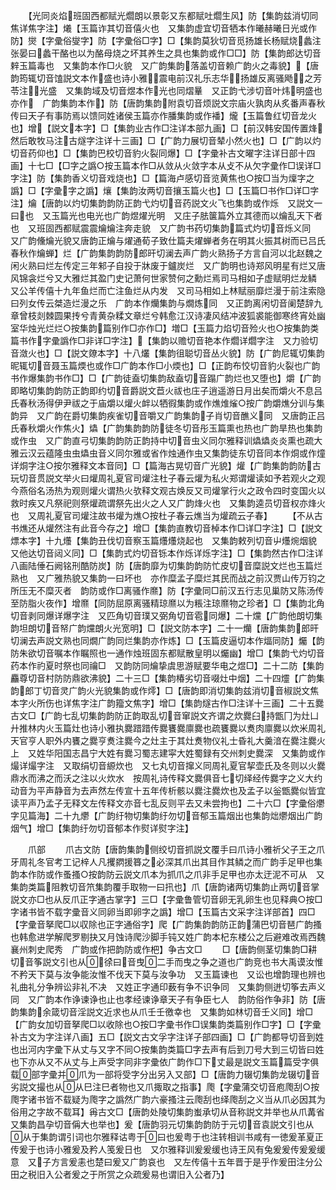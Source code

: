 <!-- { "loadSidebar": true } -->
　　【光同炎焰班固西都赋光爓朗以景彰又东都赋吐爓生风】防【集韵兹消切同焦详焦字注】爔【玉篇诈其切音僖火也　又集韵虚宜切音牺本作曦赫曦日光或作防】爕【字彚俗燮字】防【字彚俗□字】□【集韵莫狄切音觅扬雄长杨赋烧蠡注张晏曰蠡干酪也以为酪母烧之坏其养生之具也集韵或作□□】防【集韵郎达切音辢玉篇毒也　又集韵本作□火貌　又广韵集韵落盖切音赖广韵火之毒貌】【唐韵筠辄切音馌説文本作盛也诗小雅震电前汉礼乐志华扬雄反离骚飏之芳苓注光盛　又集韵域及切音煜本作光也同熠曅　又正韵弋涉切音叶炜明盛也亦作　广韵集韵本作】防【唐韵集韵附袁切音烦説文宗庙火孰肉从炙番声春秋传曰天子有事防焉以馈同姓诸侯玉篇亦作膰集韵或作襎】爖【玉篇鲁红切音龙火也】增【説文本字】□【集韵业古作□注详本部九画】□【前汉韩安国传置烽然后敢牧马注古燧字注详十三画】□【广韵力展切音辇小然火也】□【广韵以灼切音药仰也】□【集韵巴校切音豹火裂同爆】□【字彚补古文曜字注详日部十四画】十七□【□字之譌○按玉篇本作□从敛从火敛字本从攴不从欠字彚作□误详□字注】防【集韵香义切音戏烧也】□【篇海卢感切音览黄焦也○按□当为燣字之譌】□【字彚字之譌】爙【集韵汝两切音攘玉篇火也】□【玉篇□书作□详□字注】爚【唐韵以灼切集韵韵防正韵弋灼切音药説文火飞也集韵或作烁　又説文一曰也　又玉篇光也电光也广韵煜燿光明　又庄子胠箧篇外立其德而以爚乱天下者也　又班固西都赋震震爚爚注奔走貌　又广韵书药切集韵篇式灼切音烁义同　又广韵儵爚光貌又唐韵正爚与燿通荀子致仕篇夫燿蝉者务在明其火振其树而已吕氏春秋作爚蝉】烂【广韵集韵韵防郎旰切澜去声广韵火熟扬子方言自河以北赵魏之闲火熟曰烂左传定三年邾子自投于牀废于鑪炭烂　又广韵明也诗郑风明星有烂又唐风锦衾烂兮又大雅烂其盈门史记萧何世家赞何之勳烂焉司马相如子虚赋明烂龙鳞　又公羊传僖十九年鱼烂而亡注鱼烂从内发　又司马相如上林赋丽靡烂漫于前注索隐曰列女传云桀造烂漫之乐　广韵本作爤集韵与燗炼同　又正韵离闲切音阑楚辞九章曾枝剡棘圆果抟兮青黄杂糅文章烂兮韩愈江汉诗凄风结冲波狐裘能御寒终宵处幽室华烛光烂烂○按集韵篇别作□亦作□】増□【玉篇力焰切音殓火也○按集韵类篇书作字彚譌作□非详□字注】【集韵以赡切音艳本作爓详爓字注　又力验切音潋火也】□【説文爒本字】十八爜【集韵徂聪切音丛火貌】防【广韵尼辄切集韵昵辄切音聂玉篇煗也或作□广韵本作□小煗也】□【正韵布恔切音豹火裂也广韵书作爆集韵书作□】□【广韵徒盍切集韵敌盍切音蹋广韵烂也又堕也】爝【广韵即略切集韵韵防正韵即约切音爵説文苣火祓也庄子逍遥游日月出矣而爝火不息吕氏春秋汤得伊尹祓之于庙爝以爟火衅以牺徦集韵或作燋焳熦○按广韵爝燋分训与集韵异　又广韵在爵切集韵疾雀切音嚼又广韵集韵子肖切音醮义同　又唐韵正吕氏春秋爝火作焦火】爞【广韵集韵韵防徒冬切音彤玉篇熏也热也广韵旱热也集韵或作虫　又广韵直弓切集韵韵防正韵持中切音虫义同尔雅释训爞爞炎炎熏也疏大雅云汉云蕴隆虫虫爞虫音义同尔雅或省作烛通作虫又集韵徒东切音同本作烔或作燑详烔字注○按尔雅释文本音同】□【篇海古晃切音广光貌】爟【广韵集韵韵防古玩切音贯説文举火曰爟周礼夏官司爟注杜子春云爟为私火郑谓爟读如予若观火之观今燕俗名汤热为观则爟火谓热火欤释文观古焕反又司爟掌行火之政令四时变国火以救时疾又凡祭祀则祭爟疏谓祭先出火之人又广韵烽火也　又集韵逵员切音权亦烽火也　又周礼夏官司爟注故书爟为燋○按杜子春云燋当为爟疏云子春】
　　【不从古书燋还从爟然注有此音今存之】增□【集韵直教切音棹本作□详□字注】□【説文熛本字】十九爡【集韵丑伐切音察玉篇爡爡烧起也　又集韵敕列切音屮爡焥烟貌　又他达切音闼义同】□【集韵式灼切音铄本作烁详烁字注】□【集韵然古作□注详八画陆倕石阙铭刑酷防炭】防【唐韵靡为切集韵韵防忙皮切音糜説文烂也玉篇烂熟也　又广雅热貌又集韵一曰坏也　亦作糜孟子糜烂其民而战之前汉贾山传万钧之所压无不糜灭者　韵防或作□离骚作爢】防【字彚同□前汉五行志见巢防又陈汤传至防脂火夜作】增爢【同防屈原离骚精琼爢以为粻注琼爢物之珍者】□【集韵北角切音剥同爆详爆字注　又匹角切音璞又弼角切音雹同爆】二十爣【广韵他朗切集韵坦朗切音帑广韵爣朗火光宽明】□【説文防本字】二十一爤【唐韵集韵郎旰切澜去声説文熟也同燗广韵同烂集韵亦作炼】□【玉篇皮逼切本作煏同防】爥【韵防朱欲切音嘱本作瞩照也一通作烛班固东都赋散皇明以爥幽】增□【集韵弋灼切音药本作礿夏时祭也同禴□　又韵防同爚挚虞思游赋要华电之煜□】二十二防【集韵麤尊切音村防防鼎欲沸貌】二十三□【集韵椿劣切音啜灶中烟】二十四爧【广韵集韵郎丁切音灵广韵火光貌集韵或作燯】□【唐韵即消切集韵兹消切音椒説文焦本字火所伤也详焦字注广韵籀文焦字】增□【集韵燧古作□注详十三画】二十五爨古文□【广韵七乱切集韵韵防正韵取乱切音窜説文齐谓之炊爨臼持甑冂为灶凵廾推林内火玉篇灶也诗小雅执爨踖踖传爨饔爨廪爨也疏饔爨以煑肉廪爨以炊米周礼天官亨人职外内饔之爨亨煑注爨今之灶主于其灶煑物仪礼士昏礼大羹湆在爨注爨火上　又姓华阳国志昌宁大姓有爨习蜀志建寜大姓蜀録有交州刺史爨深　又集韵或作熶详熶字注　又取绢切音縓炊也　又七丸切音撺义同周礼夏官挈壶氏及冬则以火爨鼎水而沸之而沃之注以火炊水　按周礼诗传释文爨俱音七切绎经传爨字之义大约动音为平声静音为去声然左传宣十五年传析骸以爨注爨炊也及孟子以釡甑爨似皆宜读平声乃孟子无释文左传释文亦音七乱反则平去又未尝拘也】二十六□【字彚俗爩字见篇海】二十九爩【广韵纡物切集韵纡勿切音郁玉篇烟出也集韵炪爩烟出广韵烟气】增□【集韵纡勿切音郁本作熨详熨字注】


　　爪部
　　爪古文防【唐韵集韵侧绞切音抓説文覆手曰爪诗小雅祈父子王之爪牙周礼冬官考工记梓人凡攫閷援簭之必深其爪出其目作其鳞之而广韵手足甲也集韵本作防或作蚤搔○按韵防云説文爪本为抓爪之爪非手足甲也亦太迂泥不可从　又集韵类篇阻教切音笊集韵覆手取物一曰扟也】爪【唐韵诸两切集韵止两切音掌説文亦□也从反爪正字通古掌字】三□【字彚鲁管切音卵无乳卵生也见释典○按□字诸书皆不载字彚音义同卵当即卵字之譌】增□【玉篇古文采字注详部首】四□【字彚音拏爬□以収除也正字通俗字】爬【广韵集韵韵防正韵蒲巴切音琶广韵搔也韩愈进学解爬罗剔抉又月蚀诗爬沙脚手钝又姓广韵本杞东楼公之后避难改焉西魏襄州刺史爬秀　广韵或作把韵防或作杷】争古文□
　　□【唐韵侧茎切集韵□耕切音筝説文引也从徐曰音曳二手而曳之争之道也广韵竞也书大禹谟汝惟不矜天下莫与汝争能汝惟不伐天下莫与汝争功　又玉篇谏也　又讼也增韵理也辨也礼曲礼分争辨讼非礼不决　又姓正字通印薮有争不识争同　又集韵侧迸切筝去声义同　又广韵本作诤谏诤也止也孝经谏诤章天子有争臣七人　韵防俗作争非】防【唐韵集韵余箴切音淫説文近求也从爪壬壬徼幸也　又集韵如林切音壬义同】增□【广韵女加切音拏爬□以收除也○按□字彚书作□误集韵类篇别作□字】□【字彚补古文为字注详八画】五□【説文古文孚字注详子部四画】□【广韵都导切音到姓也出河内字彚下从丈与又字不同○按集韵类篇□字去声有后到刀号大到三切皆曰姓也下亦从又不从丈与上声受字同非字彚依广韵作□下丈最是説文玉篇篇受字俱载部字彚并爪为一部将受字分出另入又部】□【唐韵力辍切集韵龙辍切音劣説文撮也从从巳注巳者物也又爪掫取之指事】爮【字彚蒲交切音庖爮刮○按爮字诸书皆不载疑为爮字之譌然广韵六豪搔注云爮刮也绎爮刮之义当从爪必因其为俗用之字故不载耳】爯古文□【唐韵处陵切集韵蚩承切从音称説文并举也从爪冓省　又集韵昌孕切音偁大也举也】爰【唐韵羽元切集韵韵防于元切音袁説文引也从从于集韵谓引词也尔雅释诂粤于曰也爰粤于也注转相训书咸有一徳爰革夏正传爰于也诗小雅爰及矜人笺爰日也　又尔雅释训爰爰缓也诗王风有兔爰爰传爰爰缓意　又子方言爰恚也楚曰爰又广韵哀也　又左传僖十五年晋于是乎作爰田注分公田之税旧入公者爰之于所赏之众疏爰易也谓旧入公者乃】
